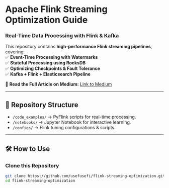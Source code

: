 # Apache Flink Streaming Optimization Guide  

### **Real-Time Data Processing with Flink & Kafka**  

This repository contains **high-performance Flink streaming pipelines**, covering:  
✅ **Event-Time Processing with Watermarks**  
✅ **Stateful Processing using RocksDB**  
✅ **Optimizing Checkpoints & Fault Tolerance**  
✅ **Kafka + Flink + Elasticsearch Pipeline**  

📖 **Read the Full Article on Medium:** [Link to Medium]()  

---

## **📂 Repository Structure**  
- `/code_examples/` → PyFlink scripts for real-time processing.  
- `/notebooks/` → Jupyter Notebook for interactive learning.  
- `/configs/` → Flink tuning configurations & scripts.   

---

## **🛠 How to Use**  
### **Clone this Repository**
```bash
git clone https://github.com/usefusefi/flink-streaming-optimization.git
cd flink-streaming-optimization
